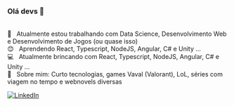 ### Olá devs 👋

<!--
**hadamo/hadamo** is a ✨ _special_ ✨ repository because its `README.md` (this file) appears on your GitHub profile.
Bem vindos ao README mais simples do mundo!

- 🔭  ...
- 🌱 
- 👯 Projetando projeto com amigos em [ppcchoice](https://github.com/ppcchoice/ppcchoice)...
- 🤔 I’m looking for help with ...
- 💬 Ask me about ...
- 📫 How to reach me: Podem me contatar pelo email hadamosieg:gmail.com ...
-->
<br/> :purple_heart: &nbsp; Atualmente estou trabalhando com Data Science, Desenvolvimento Web e Desenvolvimento de Jogos (ou quase isso)
 <br/> :blush: &nbsp; Aprendendo React, Typescript, NodeJS, Angular, C# e Unity ...
 <br/> :computer: &nbsp; Atualmente brincando com React, Typescript, NodeJS, Angular, C# e Unity ...
 <br/> 💬  &nbsp; Sobre mim: Curto tecnologias, games Vaval (Valorant), LoL, séries com viagem no tempo e webnovels diversas
 
[![LinkedIn](https://img.shields.io/static/v1?label=LinkedIn&message=hadamo&colorA=blue&color=lightblue&logo=linkedin)](https://www.linkedin.com/in/hadamo/)
